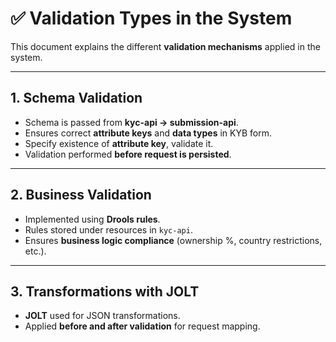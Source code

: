 # ✅ Validation Types in the System

This document explains the different **validation mechanisms** applied in the system.

---

## 1. Schema Validation
- Schema is passed from **kyc-api → submission-api**.  
- Ensures correct **attribute keys** and **data types** in KYB form.
- Specify existence of **attribute key**, validate it. 
- Validation performed **before request is persisted**.  

---

## 2. Business Validation
- Implemented using **Drools rules**.  
- Rules stored under resources in `kyc-api`.  
- Ensures **business logic compliance** (ownership %, country restrictions, etc.).  

---

## 3. Transformations with JOLT
- **JOLT** used for JSON transformations.  
- Applied **before and after validation** for request mapping.  

